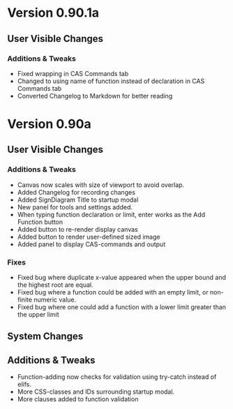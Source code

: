 # Version 0.90.1a
## User Visible Changes
### Additions & Tweaks
* Fixed wrapping in CAS Commands tab
* Changed to using name of function instead of declaration in CAS Commands tab
* Converted Changelog to Markdown for better reading

# Version 0.90a
## User Visible Changes

### Additions & Tweaks
* Canvas now scales with size of viewport to avoid overlap.
* Added Changelog for recording changes
* Added SignDiagram Title to startup modal
* New panel for tools and settings added.
* When typing function declaration or limit, enter works as the Add Function button
* Added button to re-render display canvas
* Added button to render user-defined sized image
* Added panel to display CAS-commands and output

### Fixes
* Fixed bug where duplicate x-value appeared when the upper bound and the highest root are equal.
* Fixed bug where a function could be added with an empty limit, or non-finite numeric value.
* Fixed bug where one could add a function with a lower limit greater than the upper limit

## System Changes

## Additions & Tweaks
* Function-adding now checks for validation using try-catch instead of elifs.
* More CSS-classes and IDs surrounding startup modal.
* More clauses added to function validation